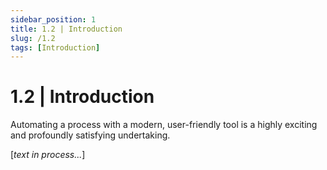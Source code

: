 ```yaml
---
sidebar_position: 1
title: 1.2 | Introduction
slug: /1.2
tags: [Introduction]
---
```


# 1.2 | Introduction

Automating a process with a modern, user-friendly tool is a highly exciting and profoundly satisfying undertaking.

[*text in process...*]